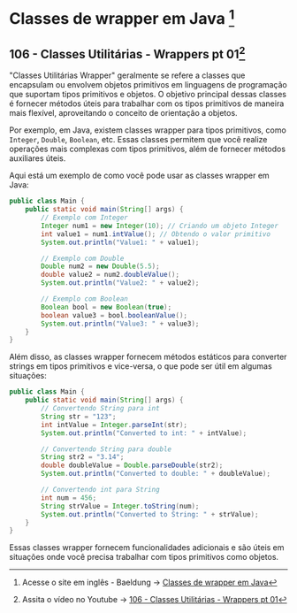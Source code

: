 # Classes de wrapper em Java [^01]

[^01]: Acesse o site em inglês - Baeldung -> [Classes de wrapper em Java](https://www.baeldung.com/java-wrapper-classes)

## 106 - Classes Utilitárias - Wrappers pt 01[^02]

[^02]: Assita o vídeo no Youtube -> [106 - Classes Utilitárias - Wrappers pt 01](https://abre.ai/iKDI)

"Classes Utilitárias Wrapper" geralmente se refere a classes que encapsulam ou envolvem objetos primitivos em linguagens
de programação que suportam tipos primitivos e objetos. O objetivo principal dessas classes é fornecer métodos úteis
para trabalhar com os tipos primitivos de maneira mais flexível, aproveitando o conceito de orientação a objetos.

Por exemplo, em Java, existem classes wrapper para tipos primitivos, como `Integer`, `Double`, `Boolean`, etc. Essas
classes permitem que você realize operações mais complexas com tipos primitivos, além de fornecer métodos auxiliares
úteis.

Aqui está um exemplo de como você pode usar as classes wrapper em Java:

```java
public class Main {
    public static void main(String[] args) {
        // Exemplo com Integer
        Integer num1 = new Integer(10); // Criando um objeto Integer
        int value1 = num1.intValue(); // Obtendo o valor primitivo
        System.out.println("Value1: " + value1);

        // Exemplo com Double
        Double num2 = new Double(5.5);
        double value2 = num2.doubleValue();
        System.out.println("Value2: " + value2);

        // Exemplo com Boolean
        Boolean bool = new Boolean(true);
        boolean value3 = bool.booleanValue();
        System.out.println("Value3: " + value3);
    }
}
```

Além disso, as classes wrapper fornecem métodos estáticos para converter strings em tipos primitivos e vice-versa, o que
pode ser útil em algumas situações:

```java
public class Main {
    public static void main(String[] args) {
        // Convertendo String para int
        String str = "123";
        int intValue = Integer.parseInt(str);
        System.out.println("Converted to int: " + intValue);

        // Convertendo String para double
        String str2 = "3.14";
        double doubleValue = Double.parseDouble(str2);
        System.out.println("Converted to double: " + doubleValue);

        // Convertendo int para String
        int num = 456;
        String strValue = Integer.toString(num);
        System.out.println("Converted to String: " + strValue);
    }
}
```

Essas classes wrapper fornecem funcionalidades adicionais e são úteis em situações onde você precisa trabalhar com tipos
primitivos como objetos.